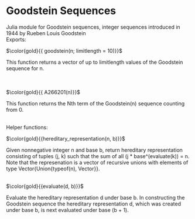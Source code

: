 # Goodstein Sequences
Julia module for Goodstein sequences, integer sequences introduced in 1944 by Rueben Louis Goodstein
<br />
Exports: 

$\color{gold}{{ goodstein(n; limitlength = 10)}}$

This function returns a vector of up to limitlength values of the Goodstein sequence for n.

<br /><br />
$\color{gold}{{ A266201(n)}}$

This function returns the Nth term of the Goodstein(n) sequence counting from 0.
<br /><br />

Helper functions:

$\color{gold}{{hereditary_representation(n, b)}}$

Given nonnegative integer n and base b, return hereditary representation consisting of tuples (j, k)
such that the sum of all (j * base^(evaluate(k)) = n. Note that the represenation is a vector of
recursive unions with elements of type Vector{Union{typeof(n), Vector}}.
<br /><br />

$\color{gold}{{evaluate(d, b)}}$

Evaluate the hereditary representation d under base b. In constructing the Goodstein sequence the
hereditary representation d, which was created under base b, is next evaluated under base (b + 1).



